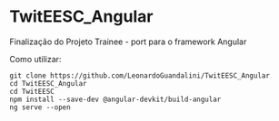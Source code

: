 # TwitEESC_Angular

<p> Finalização do Projeto Trainee - port para o framework Angular  </p>


Como utilizar:

    git clone https://github.com/LeonardoGuandalini/TwitEESC_Angular
    cd TwitEESC_Angular
    cd TwitEESC
    npm install --save-dev @angular-devkit/build-angular
    ng serve --open
